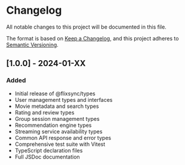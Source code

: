 # Changelog

All notable changes to this project will be documented in this file.

The format is based on [Keep a Changelog](https://keepachangelog.com/en/1.0.0/),
and this project adheres to [Semantic Versioning](https://semver.org/spec/v2.0.0.html).

## [1.0.0] - 2024-01-XX

### Added
- Initial release of @flixsync/types
- User management types and interfaces
- Movie metadata and search types
- Rating and review types
- Group session management types
- Recommendation engine types
- Streaming service availability types
- Common API response and error types
- Comprehensive test suite with Vitest
- TypeScript declaration files
- Full JSDoc documentation